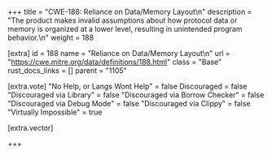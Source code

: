 +++
title = "CWE-188: Reliance on Data/Memory Layout\n"
description = "The product makes invalid assumptions about how protocol data or memory is organized at a lower level, resulting in unintended program behavior.\n"
weight = 188

[extra]
id = 188
name = "Reliance on Data/Memory Layout\n"
url = "https://cwe.mitre.org/data/definitions/188.html"
class = "Base"
rust_docs_links = []
parent = "1105"

[extra.vote]
"No Help, or Langs Wont Help" = false
Discouraged = false
"Discouraged via Library" = false
"Discouraged via Borrow Checker" = false
"Discouraged via Debug Mode" = false
"Discouraged via Clippy" = false
"Virtually Impossible" = true

[extra.vector]

+++